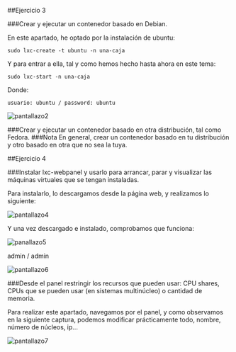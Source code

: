 ##Ejercicio 3

###Crear y ejecutar un contenedor basado en Debian.


En este apartado, he optado por la instalación de ubuntu:
    
    sudo lxc-create -t ubuntu -n una-caja
    
    
Y para entrar a ella, tal y como hemos hecho hasta ahora en este tema:
    
    sudo lxc-start -n una-caja


Donde:

    usuario: ubuntu / password: ubuntu

![pantallazo2](https://dl.dropbox.com/s/ywr4z2r4epe47bx/pantallazo2.jpg)



###Crear y ejecutar un contenedor basado en otra distribución, tal como Fedora.
###Nota En general, crear un contenedor basado en tu distribución y otro basado en otra que no sea la tuya.





##Ejercicio 4 

###Instalar lxc-webpanel y usarlo para arrancar, parar y visualizar las máquinas virtuales que se tengan instaladas.

Para instalarlo, lo descargamos desde la página web, y realizamos lo siguiente:

![pantallazo4](https://dl.dropbox.com/s/h2w9gmfxsomfw5j/pantallazo4.jpg)

Y una vez descargado e instalado, comprobamos que funciona:

![panallazo5](https://dl.dropbox.com/s/j7docntnz1fc3nv/pantallazo5a.jpg)

admin / admin

![pantallazo6](https://dl.dropbox.com/s/9qezvik2ox7xijh/pantallazo5.jpg)


###Desde el panel restringir los recursos que pueden usar: CPU shares, CPUs que se pueden usar (en sistemas multinúcleo) o cantidad de memoria.


Para realizar este apartado, navegamos por el panel, y como observamos en la siguiente captura, podemos modificar prácticamente todo, nombre, número de núcleos, ip...

![pantallazo7](https://dl.dropbox.com/s/ix3tbepn2ncc5yt/pantallazo6.png)

